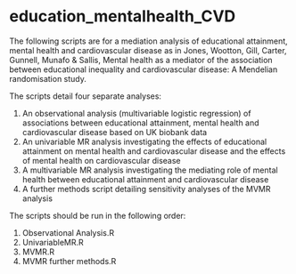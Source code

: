 # education_mentalhealth_CVD

The following scripts are for a mediation analysis of educational attainment, mental health and cardiovascular disease as in Jones, Wootton, Gill, Carter, Gunnell, Munafo & Sallis, Mental health as a mediator of the association between educational inequality and cardiovascular disease: A Mendelian randomisation study.

The scripts detail four separate analyses:

1. An observational analysis (multivariable logistic regression) of associations between educational attainment, mental health and cardiovascular disease based on UK biobank data
2. An univariable MR analysis investigating the effects of educational attainment on mental health and cardiovascular disease and the effects of mental health on cardiovascular disease
3. A multivariable MR analysis investigating the mediating role of mental health between educational attainment and cardiovascular disease
4. A further methods script detailing sensitivity analyses of the MVMR analysis

The scripts should be run in the following order:

1. Observational Analysis.R
2. UnivariableMR.R
3. MVMR.R
4. MVMR further methods.R
